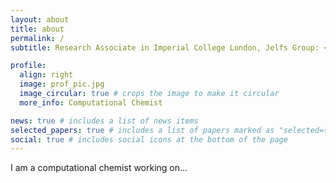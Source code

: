 ```yaml
---
layout: about
title: about
permalink: /
subtitle: Research Associate in Imperial College London, Jelfs Group: <a href='#'>[Affiliations](https://www.jelfs-group.org/)</a>

profile:
  align: right
  image: prof_pic.jpg
  image_circular: true # crops the image to make it circular
  more_info: Computational Chemist

news: true # includes a list of news items
selected_papers: true # includes a list of papers marked as "selected={true}"
social: true # includes social icons at the bottom of the page
---
```


I am a computational chemist working on...

